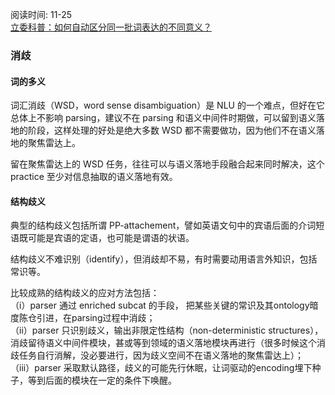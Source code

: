 阅读时间: 11-25<br>[立委科普：如何自动区分同一批词表达的不同意义？](http://blog.sciencenet.cn/blog-362400-1019821.html)

### 消歧

#### 词的多义

词汇消歧（WSD，word sense disambiguation）是 NLU 的一个难点，但好在它总体上不影响 parsing，建议不在 parsing 和语义中间件时期做，可以留到语义落地的阶段，这样处理的好处是绝大多数 WSD 都不需要做功，因为他们不在语义落地的聚焦雷达上。

留在聚焦雷达上的 WSD 任务，往往可以与语义落地手段融合起来同时解决，这个 practice 至少对信息抽取的语义落地有效。

#### 结构歧义

典型的结构歧义包括所谓 PP-attachement，譬如英语文句中的宾语后面的介词短语既可能是宾语的定语，也可能是谓语的状语。

结构歧义不难识别（identify），但消歧却不易，有时需要动用语言外知识，包括常识等。

比较成熟的结构歧义的应对方法包括：<br>（i）parser 通过 enriched subcat 的手段， 把某些关键的常识及其ontology暗度陈仓引进，在parsing过程中消歧； <br>（ii）parser 只识别歧义，输出非限定性结构（non-deterministic structures），消歧留待语义中间件模块，甚或等到领域的语义落地模块再进行（很多时候这个消歧任务自行消解，没必要进行，因为歧义空间不在语义落地的聚焦雷达上）；<br>（iii）parser 采取默认路径，歧义的可能先行休眠，让词驱动的encoding埋下种子，等到后面的模块在一定的条件下唤醒。



